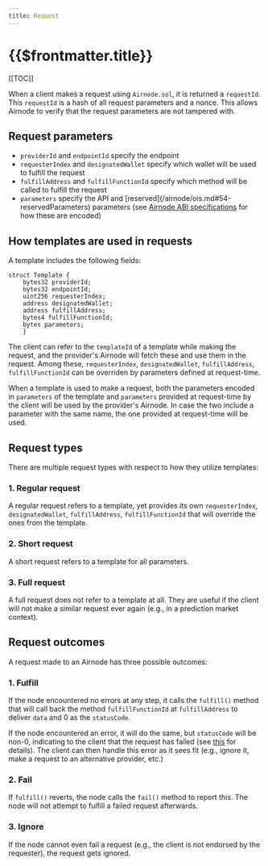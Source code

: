 ```yaml
---
title: Request
---
```


# {{$frontmatter.title}}

<TocHeader />
[[TOC]]

When a client makes a request using `Airnode.sol`, it is returned a `requestId`. This `requestId` is a hash of all request parameters and a nonce. This allows Airnode to verify that the request parameters are not tampered with.

## Request parameters

* `providerId` and `endpointId` specify the endpoint
* `requesterIndex` and `designatedWallet` specify which wallet will be used to fulfill the request
* `fulfillAddress` and `fulfillFunctionId` specify which method will be called to fulfill the request
* `parameters` specify the API and \[reserved\]\(/airnode/ois.md\#54-reservedParameters\) parameters \(see [Airnode ABI specifications](../../specifications/airnode-abi.md) for how these are encoded\)

## How templates are used in requests

A template includes the following fields:

```text
struct Template {
    bytes32 providerId;
    bytes32 endpointId;
    uint256 requesterIndex;
    address designatedWallet;
    address fulfillAddress;
    bytes4 fulfillFunctionId;
    bytes parameters;
    }
```

The client can refer to the `templateId` of a template while making the request, and the provider's Airnode will fetch these and use them in the request. Among these, `requesterIndex`, `designatedWallet`, `fulfillAddress`, `fulfillFunctionId` can be overriden by parameters defined at request-time.

When a template is used to make a request, both the parameters encoded in `parameters` of the template and `parameters` provided at request-time by the client will be used by the provider's Airnode. In case the two include a parameter with the same name, the one provided at request-time will be used.

## Request types

There are multiple request types with respect to how they utilize templates:

### 1. Regular request

A regular request refers to a template, yet provides its own `requesterIndex`, `designatedWallet`, `fulfillAddress`, `fulfillFunctionId` that will override the ones from the template.

### 2. Short request

A short request refers to a template for all parameters.

### 3. Full request

A full request does not refer to a template at all. They are useful if the client will not make a similar request ever again \(e.g., in a prediction market context\).

## Request outcomes

A request made to an Airnode has three possible outcomes:

### 1. Fulfill

If the node encountered no errors at any step, it calls the `fulfill()` method that will call back the method `fulfillFunctionId` at `fulfillAddress` to deliver `data` and 0 as the `statusCode`.

If the node encountered an error, it will do the same, but `statusCode` will be non-0, indicating to the client that the request has failed \(see [this](https://github.com/api3dao/airnode/tree/master/packages/node#behaviour) for details\). The client can then handle this error as it sees fit \(e.g., ignore it, make a request to an alternative provider, etc.\)

### 2. Fail

If `fulfill()` reverts, the node calls the `fail()` method to report this. The node will not attempt to fulfill a failed request afterwards.

### 3. Ignore

If the node cannot even fail a request \(e.g., the client is not endorsed by the requester\), the request gets ignored.
